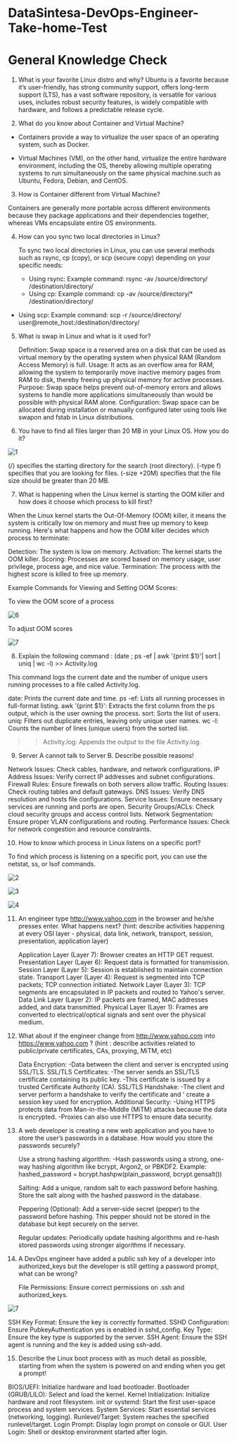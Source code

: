 # DataSintesa-DevOps-Engineer-Take-home-Test

# General Knowledge Check
1.	What is your favorite Linux distro and why? 
Ubuntu is a favorite because it’s user-friendly, has strong community support, offers long-term support (LTS), has a vast software repository, is versatile for various uses, includes robust security features, is widely compatible with hardware, and follows a predictable release cycle.

2.	What do you know about Container and Virtual Machine?

- Containers provide a way to virtualize the user space of an operating system, such as Docker.

- Virtual Machines (VM), on the other hand, virtualize the entire hardware environment, including the OS, thereby allowing multiple operating systems to run simultaneously on the same physical machine.such as Ubuntu, Fedora, Debian, and CentOS.

3.	How is Container different from Virtual Machine?

Containers are generally more portable across different environments because they package applications and their dependencies together, whereas VMs encapsulate entire OS environments.

4.	How can you sync two local directories in Linux?

      To sync two local directories in Linux, you can use several methods such as rsync, cp (copy), or scp (secure copy) depending on your specific needs:

      - Using rsync: Example command: rsync -av /source/directory/ /destination/directory/
      - Using cp: Example command: cp -av /source/directory/* /destination/directory/
- Using scp: Example command: scp -r /source/directory/  user@remote_host:/destination/directory/

5.	What is swap in Linux and what is it used for?

      Definition: Swap space is a reserved area on a disk that can be used as virtual memory by the operating system when physical RAM (Random Access Memory) is full.
      Usage: It acts as an overflow area for RAM, allowing the system to temporarily move inactive memory pages from RAM to disk, thereby freeing up physical memory for active processes.
      Purpose: Swap space helps prevent out-of-memory errors and allows systems to handle more applications simultaneously than would be possible with physical RAM alone.
      Configuration: Swap space can be allocated during installation or manually configured later using tools like swapon and fstab in Linux distributions.







6.	You have to find all files larger than 20 MB in your Linux OS. How you do it?

   ![1](https://github.com/jerryfernando/DataSintesa-DevOps-Engineer-Take-home-Test/assets/23428256/dbc37222-da69-4a9f-8ad8-9bf429247fad)

(/) specifies the starting directory for the search (root directory).
(-type f) specifies that you are looking for files.
(-size +20M) specifies that the file size should be greater than 20 MB.

7.	What is happening when the Linux kernel is starting the OOM killer and how does it choose which process to kill first?

   When the Linux kernel starts the Out-Of-Memory (OOM) killer, it means the system is critically low on memory and must free up memory to keep running.
   Here's what happens and how the OOM killer decides which process to terminate:

Detection: The system is low on memory.
Activation: The kernel starts the OOM killer.
Scoring: Processes are scored based on memory usage, user privilege, process age, and nice value.
Termination: The process with the highest score is killed to free up memory.

 Example Commands for Viewing and Setting OOM Scores:
              
 To view the OOM score of a process



![6](https://github.com/jerryfernando/DataSintesa-DevOps-Engineer-Take-home-Test/assets/23428256/f0a6d9b0-cb41-4788-a10b-5d56f16a57d7)

               
To adjust OOM scores


![7](https://github.com/jerryfernando/DataSintesa-DevOps-Engineer-Take-home-Test/assets/23428256/1d636014-a11f-4fd5-b8e6-acd4d7ee2b68)



8.	Explain the following command : (date ; ps -ef | awk '{print $1}'| sort | uniq | wc -l) >> Activity.log

   This command logs the current date and the number of unique users running 
   processes to a file called Activity.log.

   date: Prints the current date and time.
   ps -ef: Lists all running processes in full-format listing.
   awk '{print $1}': Extracts the first column from the ps output, which is the user owning the process.
   sort: Sorts the list of users.
   uniq: Filters out duplicate entries, leaving only unique user names.
   wc -l: Counts the number of lines (unique users) from the sorted list.
   >> Activity.log: Appends the output to the file Activity.log.








9.	Server A cannot talk to Server B. Describe possible reasons!

   Network Issues: Check cables, hardware, and network configurations.
   IP Address Issues: Verify correct IP addresses and subnet configurations.
   Firewall Rules: Ensure firewalls on both servers allow traffic.
   Routing Issues: Check routing tables and default gateways.
   DNS Issues: Verify DNS resolution and hosts file configurations.
   Service Issues: Ensure necessary services are running and ports are open.
   Security Groups/ACLs: Check cloud security groups and access control lists.
   Network Segmentation: Ensure proper VLAN configurations and routing.
   Performance Issues: Check for network congestion and resource constraints.

10.	How to know which process in Linux listens on a specific port?

To find which process is listening on a specific port, you can use the netstat, ss, or lsof commands.


![2](https://github.com/jerryfernando/DataSintesa-DevOps-Engineer-Take-home-Test/assets/23428256/236e2200-0a0d-48e3-8215-13d6a444971b)

![3](https://github.com/jerryfernando/DataSintesa-DevOps-Engineer-Take-home-Test/assets/23428256/51f1ebff-b5c8-41c4-8350-fd4644804568)

![4](https://github.com/jerryfernando/DataSintesa-DevOps-Engineer-Take-home-Test/assets/23428256/4383e891-e982-44a6-995c-3c5782d5e719)

               


11.	An engineer type http://www.yahoo.com in the browser and he/she presses enter. What happens next? (hint: describe activities happening at every OSI layer - physical, data link, network, transport, session, presentation, application layer)

    Application Layer (Layer 7): Browser creates an HTTP GET request.
    Presentation Layer (Layer 6): Request data is formatted for transmission.
    Session Layer (Layer 5): Session is established to maintain connection state.
    Transport Layer (Layer 4): Request is segmented into TCP packets; TCP connection initiated.
    Network Layer (Layer 3): TCP segments are encapsulated in IP packets and routed to Yahoo's server.
    Data Link Layer (Layer 2): IP packets are framed, MAC addresses added, and data transmitted.
    Physical Layer (Layer 1): Frames are converted to electrical/optical signals and sent over the physical medium.













12.	What about if the engineer change from http://www.yahoo.com into https://www.yahoo.com ? (hint : describe activities related to public/private certificates, CAs, proxying, MiTM, etc)

    Data Encryption: 
                  -Data between the client and server is encrypted using SSL/TLS.
     SSL/TLS Certificates:
                  -The server sends an SSL/TLS certificate containing its public key.
                  -This certificate is issued by a trusted Certificate Authority (CA).
     SSL/TLS Handshake:
                  -The client and server perform a handshake to verify the certificate and ‘
                  create a session key used for encryption.
     Additional Security:
                  -Using HTTPS protects data from Man-in-the-Middle (MiTM) attacks 
                  because the data is encrypted.
                  -Proxies can also use HTTPS to ensure data security.



13.	A web developer is creating a new web application and you have to store the user’s passwords in a database. How would you store the passwords securely?

    Use a strong hashing algorithm:
                  -Hash passwords using a strong, one-way hashing algorithm like bcrypt, 
                  Argon2, or PBKDF2.
                  Example: hashed_password = bcrypt.hashpw(plain_password, bcrypt.gensalt())

    Salting:
                  Add a unique, random salt to each password before hashing.
                  Store the salt along with the hashed password in the database.

    Peppering (Optional):
                  Add a server-side secret (pepper) to the password before hashing. This pepper 
                  should not be stored in the database but kept securely on the server.

    Regular updates:
                  Periodically update hashing algorithms and re-hash stored passwords using 
                  stronger algorithms if necessary.



















14.	A DevOps engineer have added a public ssh key of a developer into authorized_keys but the developer is still getting a password prompt, what can be wrong?

    File Permissions: Ensure correct permissions on .ssh and authorized_keys.

           
![7](https://github.com/jerryfernando/DataSintesa-DevOps-Engineer-Take-home-Test/assets/23428256/44dc1e09-910a-443d-9812-c4ee88dda74b)



SSH Key Format: Ensure the key is correctly formatted.
SSHD Configuration: Ensure PubkeyAuthentication yes is enabled in sshd_config.
Key Type: Ensure the key type is supported by the server.
SSH Agent: Ensure the SSH agent is running and the key is added using ssh-add.

15.	Describe the Linux boot process with as much detail as possible, starting from when the system is powered on and ending when you get a prompt!

BIOS/UEFI: Initialize hardware and load bootloader.
Bootloader (GRUB/LILO): Select and load the kernel.
Kernel Initialization: Initialize hardware and root filesystem.
init or systemd: Start the first user-space process and system services.
System Services: Start essential services (networking, logging).
Runlevel/Target: System reaches the specified runlevel/target.
Login Prompt: Display login prompt on console or GUI.
User Login: Shell or desktop environment started after login.


